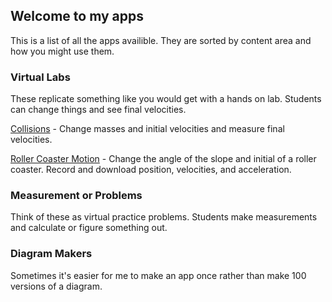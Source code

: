 ## Welcome to my apps

This is a list of all the apps availible. They are sorted by content area and how you might use them. 

### Virtual Labs
These replicate something like you would get with a hands on lab. Students can change things and see final velocities. 

[Collisions](whscience.org/collisions/) - Change masses and initial velocities and measure final velocities.

[Roller Coaster Motion](whscience.org/rollercoastermotion/) - Change the angle of the slope and initial of a roller coaster. Record and download position, velocities, and acceleration.

### Measurement or Problems
Think of these as virtual practice problems. Students make measurements and calculate or figure something out. 

### Diagram Makers
Sometimes it's easier for me to make an app once rather than make 100 versions of a diagram.

